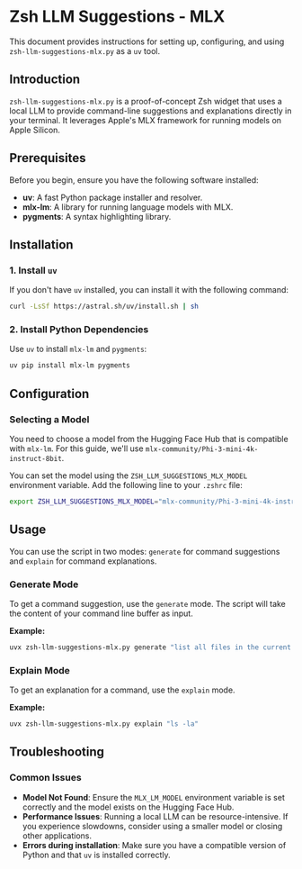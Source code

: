 # Zsh LLM Suggestions - MLX

This document provides instructions for setting up, configuring, and using `zsh-llm-suggestions-mlx.py` as a `uv` tool.

## Introduction

`zsh-llm-suggestions-mlx.py` is a proof-of-concept Zsh widget that uses a local LLM to provide command-line suggestions and explanations directly in your terminal. It leverages Apple's MLX framework for running models on Apple Silicon.

## Prerequisites

Before you begin, ensure you have the following software installed:

*   **uv**: A fast Python package installer and resolver.
*   **mlx-lm**: A library for running language models with MLX.
*   **pygments**: A syntax highlighting library.

## Installation

### 1. Install `uv`

If you don't have `uv` installed, you can install it with the following command:

```bash
curl -LsSf https://astral.sh/uv/install.sh | sh
```

### 2. Install Python Dependencies

Use `uv` to install `mlx-lm` and `pygments`:

```bash
uv pip install mlx-lm pygments
```

## Configuration

### Selecting a Model

You need to choose a model from the Hugging Face Hub that is compatible with `mlx-lm`. For this guide, we'll use `mlx-community/Phi-3-mini-4k-instruct-8bit`.

You can set the model using the `ZSH_LLM_SUGGESTIONS_MLX_MODEL` environment variable. Add the following line to your `.zshrc` file:

```bash
export ZSH_LLM_SUGGESTIONS_MLX_MODEL="mlx-community/Phi-3-mini-4k-instruct-8bit"
```

## Usage

You can use the script in two modes: `generate` for command suggestions and `explain` for command explanations.

### Generate Mode

To get a command suggestion, use the `generate` mode. The script will take the content of your command line buffer as input.

**Example:**

```bash
uvx zsh-llm-suggestions-mlx.py generate "list all files in the current directory"
```

### Explain Mode

To get an explanation for a command, use the `explain` mode.

**Example:**

```bash
uvx zsh-llm-suggestions-mlx.py explain "ls -la"
```

## Troubleshooting

### Common Issues

*   **Model Not Found**: Ensure the `MLX_LM_MODEL` environment variable is set correctly and the model exists on the Hugging Face Hub.
*   **Performance Issues**: Running a local LLM can be resource-intensive. If you experience slowdowns, consider using a smaller model or closing other applications.
*   **Errors during installation**: Make sure you have a compatible version of Python and that `uv` is installed correctly.